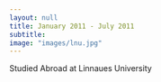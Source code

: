 ```yaml
---
layout: null
title: January 2011 - July 2011
subtitle:
image: "images/lnu.jpg"
---
```

Studied Abroad at Linnaues University
